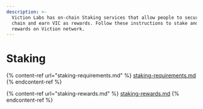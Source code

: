 ```yaml
---
description: >-
  Viction Labs has on-chain Staking services that allow people to secure the
  chain and earn VIC as rewards. Follow these instructions to stake and earn
  rewards on Viction network.
---
```


# Staking

{% content-ref url="staking-requirements.md" %}
[staking-requirements.md](staking-requirements.md)
{% endcontent-ref %}

{% content-ref url="staking-rewards.md" %}
[staking-rewards.md](staking-rewards.md)
{% endcontent-ref %}
